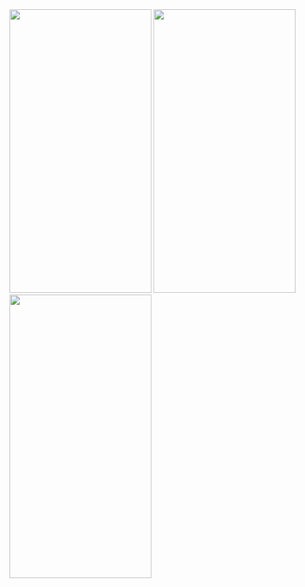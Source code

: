 <img src=https://github.com/user-attachments/assets/e7fee822-2eea-4287-a264-f481e572221a height="500px" width="250px">
<img src=https://github.com/user-attachments/assets/973bf4b4-4824-420a-a851-3616f8f43ad4 height="500px" width="250px">
<img src=https://github.com/user-attachments/assets/cfe9c489-aa02-4b2b-9b45-cdc6d4f47753 height="500px" width="250px">
